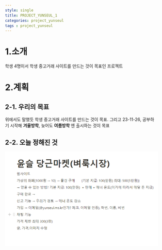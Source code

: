 ```yaml
---
style: single
title: PROJECT_YUNSEUL_1
categories: project_yunseul
tags : project_yunseul
---
```


# 1.소개
학생 4명이서 학생 중고거래 사이트를 만드는 것이 목표인 프로젝트

# 2.계획
## 2-1. 우리의 목표
위에서도 말했듯 학생 중고거래 사이트를 만드는 것이 목표.
그리고 23-11-26, 공부하기 시작해 __겨울방학__, 늦어도 __여름방학__ 엔 출시하는 것이 목표
## 2-2. 오늘 정해진 것
![](https://github.com/clov2/clov2.github.io/blob/master/assets/images/plan.png?raw=true)
